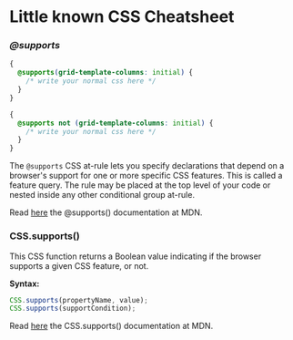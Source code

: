 # Little known CSS Cheatsheet


### _@supports_
```css
{
  @supports(grid-template-columns: initial) {
    /* write your normal css here */
  }
}
```
```css
{
  @supports not (grid-template-columns: initial) {
    /* write your normal css here */
  }
}
```
The `@supports`  CSS at-rule lets you specify declarations that depend on a browser's support for one or more specific CSS features. This is called a feature query. The rule may be placed at the top level of your code or nested inside any other conditional group at-rule.

Read [here](https://developer.mozilla.org/en-US/docs/Web/CSS/@supports) the @supports() documentation at MDN.

### CSS.supports()
This CSS function returns a Boolean value indicating if the browser supports a given CSS feature, or not.

**Syntax:**
```js
CSS.supports(propertyName, value);
CSS.supports(supportCondition);
```

Read [here](https://developer.mozilla.org/en-US/docs/Web/API/CSS/supports) the CSS.supports() documentation  at MDN.
